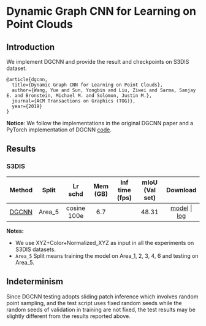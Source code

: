 # Dynamic Graph CNN for Learning on Point Clouds

## Introduction

<!-- [ALGORITHM] -->

We implement DGCNN and provide the result and checkpoints on S3DIS dataset.

```
@article{dgcnn,
  title={Dynamic Graph CNN for Learning on Point Clouds},
  author={Wang, Yue and Sun, Yongbin and Liu, Ziwei and Sarma, Sanjay E. and Bronstein, Michael M. and Solomon, Justin M.},
  journal={ACM Transactions on Graphics (TOG)},
  year={2019}
}
```

**Notice**: We follow the implementations in the original DGCNN paper and a PyTorch implementation of DGCNN [code](https://github.com/AnTao97/dgcnn.pytorch).

## Results

### S3DIS

|                                   Method                                    | Split  |  Lr schd   | Mem (GB) | Inf time (fps) | mIoU (Val set) |         Download         |
| :-------------------------------------------------------------------------: | :----: | :--------: | :------: | :------------: | :------------: | :----------------------: |
| [DGCNN](./dgcnn_32x1_cosine_100e_s3dis_seg-3d-13class.py) | Area_5 | cosine 100e |   6.7    |                |     48.31      | [model](https://download.openmmlab.com/mmdetection3d/v0.1.0_models/dgcnn/dgcnn_32x1_cosine_100e_s3dis_seg-3d-13class/dgcnn_32x1_cosine_100e_s3dis_seg-3d-13class_20210514_143628-4e341a48.pth) &#124; [log](https://download.openmmlab.com/mmdetection3d/v0.1.0_models/dgcnn/dgcnn_32x1_cosine_100e_s3dis_seg-3d-13class/dgcnn_32x1_cosine_100e_s3dis_seg-3d-13class_20210514_143628.log.json) |

**Notes:**

-   We use XYZ+Color+Normalized_XYZ as input in all the experiments on S3DIS datasets.
-   `Area_5` Split means training the model on Area_1, 2, 3, 4, 6 and testing on Area_5.

## Indeterminism

Since DGCNN testing adopts sliding patch inference which involves random point sampling, and the test script uses fixed random seeds while the random seeds of validation in training are not fixed, the test results may be slightly different from the results reported above.
